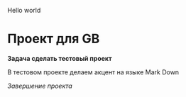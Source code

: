 Hello world

# Проект для GB

**Задача сделать тестовый проект**

В тестовом проекте делаем акцент на языке Mark Down

*Завершение проекта*


